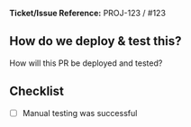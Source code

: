 
<!--- What does this PR do? This should ideally get filled out by Github from your commit message. -->

**Ticket/Issue Reference:**  PROJ-123 / #123

## How do we deploy & test this?

How will this PR be deployed and tested?

## Checklist

- [ ] Manual testing was successful
